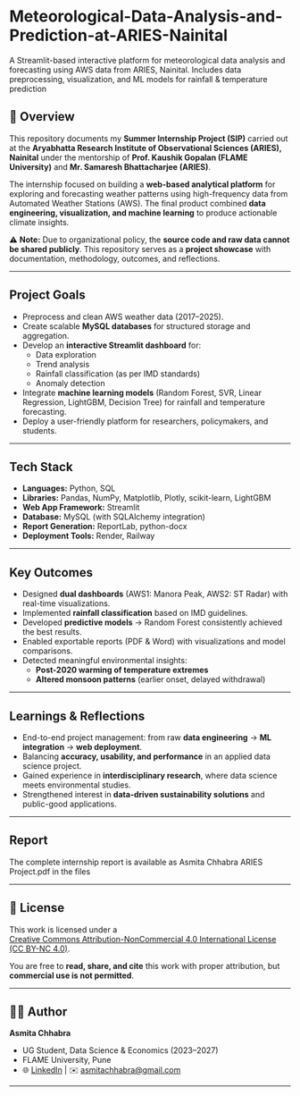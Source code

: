 # Meteorological-Data-Analysis-and-Prediction-at-ARIES-Nainital
A Streamlit-based interactive platform for meteorological data analysis and forecasting using AWS data from ARIES, Nainital. Includes data preprocessing, visualization, and ML models for rainfall & temperature prediction

## 📌 Overview
This repository documents my **Summer Internship Project (SIP)** carried out at the **Aryabhatta Research Institute of Observational Sciences (ARIES), Nainital** under the mentorship of **Prof. Kaushik Gopalan (FLAME University)** and **Mr. Samaresh Bhattacharjee (ARIES)**.  

The internship focused on building a **web-based analytical platform** for exploring and forecasting weather patterns using high-frequency data from Automated Weather Stations (AWS). The final product combined **data engineering, visualization, and machine learning** to produce actionable climate insights.

⚠️ **Note:** Due to organizational policy, the **source code and raw data cannot be shared publicly**. This repository serves as a **project showcase** with documentation, methodology, outcomes, and reflections.  

---

## Project Goals
- Preprocess and clean AWS weather data (2017–2025).  
- Create scalable **MySQL databases** for structured storage and aggregation.  
- Develop an **interactive Streamlit dashboard** for:
  - Data exploration  
  - Trend analysis  
  - Rainfall classification (as per IMD standards)  
  - Anomaly detection  
- Integrate **machine learning models** (Random Forest, SVR, Linear Regression, LightGBM, Decision Tree) for rainfall and temperature forecasting.  
- Deploy a user-friendly platform for researchers, policymakers, and students.  

---

## Tech Stack
- **Languages:** Python, SQL  
- **Libraries:** Pandas, NumPy, Matplotlib, Plotly, scikit-learn, LightGBM  
- **Web App Framework:** Streamlit  
- **Database:** MySQL (with SQLAlchemy integration)  
- **Report Generation:** ReportLab, python-docx  
- **Deployment Tools:** Render, Railway  

---

## Key Outcomes
- Designed **dual dashboards** (AWS1: Manora Peak, AWS2: ST Radar) with real-time visualizations.  
- Implemented **rainfall classification** based on IMD guidelines.  
- Developed **predictive models** → Random Forest consistently achieved the best results.  
- Enabled exportable reports (PDF & Word) with visualizations and model comparisons.  
- Detected meaningful environmental insights:
  - **Post-2020 warming of temperature extremes**  
  - **Altered monsoon patterns** (earlier onset, delayed withdrawal)  

---

## Learnings & Reflections
- End-to-end project management: from raw **data engineering** → **ML integration** → **web deployment**.  
- Balancing **accuracy, usability, and performance** in an applied data science project.  
- Gained experience in **interdisciplinary research**, where data science meets environmental studies.  
- Strengthened interest in **data-driven sustainability solutions** and public-good applications.  

---

## Report
The complete internship report is available as Asmita Chhabra ARIES Project.pdf in the files

---

## 📌 License
This work is licensed under a  
[Creative Commons Attribution-NonCommercial 4.0 International License (CC BY-NC 4.0)](https://creativecommons.org/licenses/by-nc/4.0/).  

You are free to **read, share, and cite** this work with proper attribution, but **commercial use is not permitted**.  

---

## 👩‍💻 Author
**Asmita Chhabra**  
- UG Student, Data Science & Economics (2023–2027)  
- FLAME University, Pune  
- 🌐 [LinkedIn](https://linkedin.com/in/) | ✉️ asmitachhabra@gmail.com 

---
